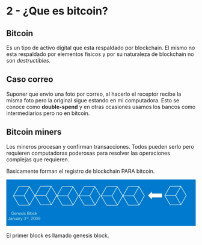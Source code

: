 # 2 - ¿Que es bitcoin?

## Bitcoin

Es un tipo de activo digital que esta respaldado por blockchain. El mismo no esta respaldado por elementos fisicos y por su naturaleza de blockchain no son _destructibles_.

## Caso correo

Suponer que envio una foto por correo, al hacerlo el receptor recibe la misma foto pero la original sigue estando en mi computadora. Esto se conoce como **double-spend** y en otras ocasiones usamos los bancos como intermediarios pero no en bitcoin.

## Bitcoin miners

Los mineros procesan y confirman transacciones. Todos pueden serlo pero requieren computadoras poderosas para resolver las operaciones complejas que requieren.

Basicamente forman el registro de blockchain PARA bitcoin.

![Construyen esto basicamente](../../.gitbook/assets/imagen%20%28306%29.png)

El primer block es llamado genesis block.




